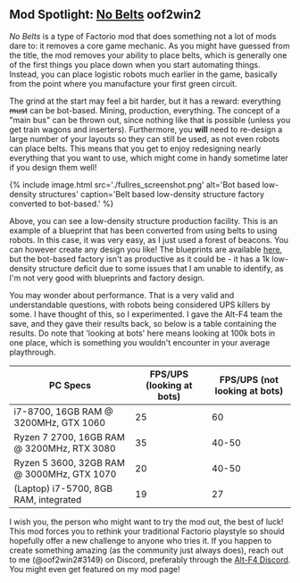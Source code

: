 ## Mod Spotlight: [No Belts](https://mods.factorio.com/mod/no-belts) <author>oof2win2</author>

*No Belts* is a type of Factorio mod that does something not a lot of mods dare to: it removes a core game mechanic. As you might have guessed from the title, the mod removes your ability to place belts, which is generally one of the first things you place down when you start automating things. Instead, you can place logistic robots much earlier in the game, basically from the point where you manufacture your first green circuit.

The grind at the start may feel a bit harder, but it has a reward: everything ~~must~~ can be bot-based. Mining, production, everything. The concept of a "main bus" can be thrown out, since nothing like that is possible (unless you get train wagons and inserters). Furthermore, you **will** need to re-design a large number of your layouts so they can still be used, as not even robots can place belts. This means that you get to enjoy redesigning nearly everything that you want to use, which might come in handy sometime later if you design them well!

{% include image.html src='./fullres_screenshot.png' alt='Bot based low-density structures' caption='Belt based low-density structure factory converted to bot-based.' %}

Above, you can see a low-density structure production facility. This is an example of a blueprint that has been converted from using belts to using robots. In this case, it was very easy, as I just used a forest of beacons. You can however create any design you like! The blueprints are available [here](blueprints.txt), but the bot-based factory isn't as productive as it could be - it has a 1k low-density structure deficit due to some issues that I am unable to identify, as I'm not very good with blueprints and factory design.

You may wonder about performance. That is a very valid and understandable questions, with robots being considered UPS killers by some. I have thought of this, so I experimented. I gave the Alt-F4 team the save, and they gave their results back, so below is a table containing the results. Do note that 'looking at bots' here means looking at 100k bots in one place, which is something you wouldn't encounter in your average playthrough.

| PC Specs                                   | FPS/UPS (looking at bots) | FPS/UPS (not looking at bots) |
|--------------------------------------------|---------------------------|-------------------------------|
| i7-8700, 16GB RAM @ 3200MHz, GTX 1060      | 25                        | 60                            |
| Ryzen 7 2700, 16GB RAM @ 3200MHz, RTX 3080 | 35                        | 40-50                         |
| Ryzen 5 3600, 32GB RAM @ 3000MHz, GTX 1070 | 20                        | 40-50                         |
| (Laptop) i7-5700, 8GB RAM, integrated      | 19                        | 27                            |

I wish you, the person who might want to try the mod out, the best of luck! This mod forces you to rethink your traditional Factorio playstyle so should hopefully offer a new challenge to anyone who tries it. If you happen to create something amazing (as the community just always does), reach out to me (@oof2win2#3149) on Discord, preferably through the [Alt-F4 Discord](https://discord.gg/ceKebbY). You might even get featured on my mod page!
